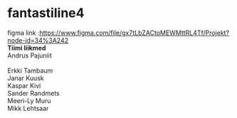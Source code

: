 # fantastiline4
figma link :https://www.figma.com/file/gx7tLbZACtoMEWMttRL4Tf/Projekt?node-id=34%3A242 <br>
__Tiimi liikmed__ <br>
Andrus Pajuniit <br>  
Erkki Tambaum <br>
Janar Kuusk <br>
Kaspar Kivi <br>
Sander Randmets <br>
Meeri-Ly Muru <br>
Mikk Lehtsaar
